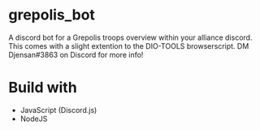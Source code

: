 # grepolis_bot
A discord bot for a Grepolis troops overview within your alliance discord.
This comes with a slight extention to the DIO-TOOLS browserscript. DM Djensan#3863 on Discord for more info!

# Build with
* JavaScript (Discord.js)
* NodeJS
